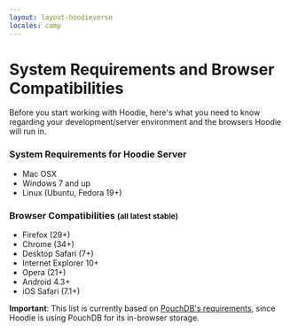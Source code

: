 ```yaml
---
layout: layout-hoodieverse
locales: camp
---
```


# System Requirements and Browser Compatibilities

Before you start working with Hoodie, here's what you need to know regarding your development/server environment and the browsers Hoodie will run in.

### System Requirements for Hoodie Server
- Mac OSX
- Windows 7 and up
- Linux (Ubuntu, Fedora 19+)

### Browser Compatibilities <small>(all latest stable)</small>

* Firefox (29+)
* Chrome (34+)
* Desktop Safari (7+)
* Internet Explorer 10+
* Opera (21+)
* Android 4.3+
* iOS Safari (7.1+)

**Important**: This list is currently based on [PouchDB's requirements](http://pouchdb.com/learn.html), since Hoodie is using PouchDB for its in-browser storage.
